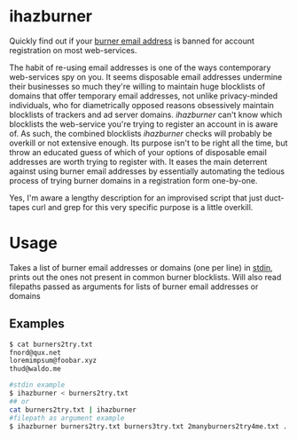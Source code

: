 # ihazburner

Quickly find out if your [burner email address](https://en.wikipedia.org/wiki/Disposable_email_address) is banned for account registration on most web-services. 

The habit of re-using email addresses is one of the ways contemporary web-services spy on you. It seems disposable email addresses undermine their businesses so much they're willing to maintain huge blocklists of domains that offer temporary email addresses, not unlike privacy-minded individuals, who for diametrically opposed reasons obsessively maintain blocklists of trackers and ad server domains. *ihazburner* can't know which blocklists the web-service you're trying to register an account in is aware of. As such, the combined blocklists *ihazburner* checks will probably be overkill or not extensive enough. Its purpose isn't to be right all the time, but throw an educated guess of which of your options of disposable email addresses are worth trying to register with. It eases the main deterrent against using burner email addresses by essentially automating the tedious process of trying burner domains in a registration form one-by-one. 

Yes, I'm aware a lengthy description for an improvised script that just duct-tapes curl and grep for this very specific purpose is a little overkill.
# Usage
Takes a list of burner email addresses or domains (one per line) in [stdin](https://en.wikipedia.org/wiki/stdin), prints out the ones not present in common burner blocklists. Will also read filepaths passed as arguments for lists of burner email addresses or domains 

## Examples
```sh
$ cat burners2try.txt
fnord@qux.net
loremimpsum@foobar.xyz
thud@waldo.me

#stdin example
$ ihazburner < burners2try.txt
## or
cat burners2try.txt | ihazburner
#filepath as argument example
$ ihazburner burners2try.txt burners3try.txt 2manyburners2try4me.txt ...
```
